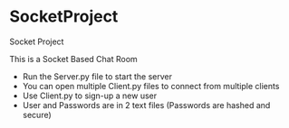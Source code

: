 # SocketProject
Socket Project

This is a Socket Based Chat Room

- Run the Server.py file to start the server
- You can open multiple Client.py files to connect from multiple clients
- Use Client.py to sign-up a new user
- User and Passwords are in 2 text files (Passwords are hashed and secure)
